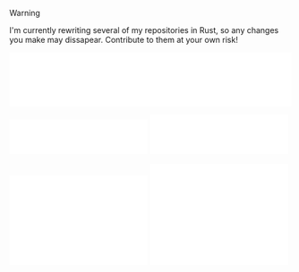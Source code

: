 > [!Warning]  
> I'm currently rewriting several of my repositories in Rust, so any changes you make may dissapear. Contribute to them at your own risk!

<img align="center" src="./header.svg" />
<br/>
<p>
  <img src="/repositories.svg" width="49%">
  <img src="/acti_comm.svg" width="49%">
</p>
<p>
  <img src="/iso_calendar.svg" width="49%">
  <img src="/github-habits.svg" width="49%">
</p>
